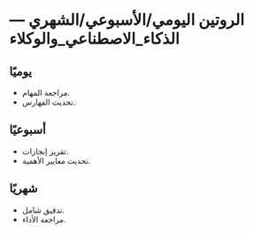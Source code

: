 # الروتين اليومي/الأسبوعي/الشهري — الذكاء_الاصطناعي_والوكلاء

## يوميًا
- مراجعة المهام.
- تحديث الفهارس.

## أسبوعيًا
- تقرير إنجازات.
- تحديث معايير الأهمية.

## شهريًا
- تدقيق شامل.
- مراجعة الأداء.

